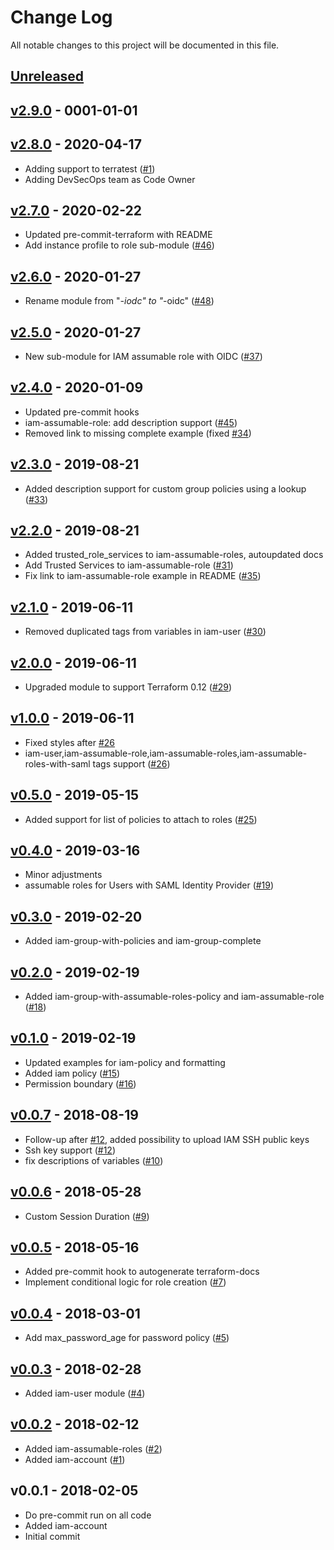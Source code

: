 # Change Log

All notable changes to this project will be documented in this file.

<a name="unreleased"></a>
## [Unreleased]



<a name="v2.9.0"></a>
## [v2.9.0] - 0001-01-01



<a name="v2.8.0"></a>
## [v2.8.0] - 2020-04-17

- Adding support to terratest ([#1](https://github.com/youse-seguradora/terraform-aws-iam/issues/1))
- Adding DevSecOps team as Code Owner


<a name="v2.7.0"></a>
## [v2.7.0] - 2020-02-22

- Updated pre-commit-terraform with README
- Add instance profile to role sub-module ([#46](https://github.com/youse-seguradora/terraform-aws-iam/issues/46))


<a name="v2.6.0"></a>
## [v2.6.0] - 2020-01-27

- Rename module from "*-iodc" to "*-oidc" ([#48](https://github.com/youse-seguradora/terraform-aws-iam/issues/48))


<a name="v2.5.0"></a>
## [v2.5.0] - 2020-01-27

- New sub-module for IAM assumable role with OIDC ([#37](https://github.com/youse-seguradora/terraform-aws-iam/issues/37))


<a name="v2.4.0"></a>
## [v2.4.0] - 2020-01-09

- Updated pre-commit hooks
- iam-assumable-role: add description support ([#45](https://github.com/youse-seguradora/terraform-aws-iam/issues/45))
- Removed link to missing complete example (fixed [#34](https://github.com/youse-seguradora/terraform-aws-iam/issues/34))


<a name="v2.3.0"></a>
## [v2.3.0] - 2019-08-21

- Added description support for custom group policies using a lookup ([#33](https://github.com/youse-seguradora/terraform-aws-iam/issues/33))


<a name="v2.2.0"></a>
## [v2.2.0] - 2019-08-21

- Added trusted_role_services to iam-assumable-roles, autoupdated docs
- Add Trusted Services to iam-assumable-role ([#31](https://github.com/youse-seguradora/terraform-aws-iam/issues/31))
- Fix link to iam-assumable-role example in README ([#35](https://github.com/youse-seguradora/terraform-aws-iam/issues/35))


<a name="v2.1.0"></a>
## [v2.1.0] - 2019-06-11

- Removed duplicated tags from variables in iam-user ([#30](https://github.com/youse-seguradora/terraform-aws-iam/issues/30))


<a name="v2.0.0"></a>
## [v2.0.0] - 2019-06-11

- Upgraded module to support Terraform 0.12 ([#29](https://github.com/youse-seguradora/terraform-aws-iam/issues/29))


<a name="v1.0.0"></a>
## [v1.0.0] - 2019-06-11

- Fixed styles after [#26](https://github.com/youse-seguradora/terraform-aws-iam/issues/26)
- iam-user,iam-assumable-role,iam-assumable-roles,iam-assumable-roles-with-saml tags support ([#26](https://github.com/youse-seguradora/terraform-aws-iam/issues/26))


<a name="v0.5.0"></a>
## [v0.5.0] - 2019-05-15

- Added support for list of policies to attach to roles ([#25](https://github.com/youse-seguradora/terraform-aws-iam/issues/25))


<a name="v0.4.0"></a>
## [v0.4.0] - 2019-03-16

- Minor adjustments
- assumable roles for Users with SAML Identity Provider  ([#19](https://github.com/youse-seguradora/terraform-aws-iam/issues/19))


<a name="v0.3.0"></a>
## [v0.3.0] - 2019-02-20

- Added iam-group-with-policies and iam-group-complete


<a name="v0.2.0"></a>
## [v0.2.0] - 2019-02-19

- Added iam-group-with-assumable-roles-policy and iam-assumable-role ([#18](https://github.com/youse-seguradora/terraform-aws-iam/issues/18))


<a name="v0.1.0"></a>
## [v0.1.0] - 2019-02-19

- Updated examples for iam-policy and formatting
- Added iam policy ([#15](https://github.com/youse-seguradora/terraform-aws-iam/issues/15))
- Permission boundary ([#16](https://github.com/youse-seguradora/terraform-aws-iam/issues/16))


<a name="v0.0.7"></a>
## [v0.0.7] - 2018-08-19

- Follow-up after [#12](https://github.com/youse-seguradora/terraform-aws-iam/issues/12), added possibility to upload IAM SSH public keys
- Ssh key support  ([#12](https://github.com/youse-seguradora/terraform-aws-iam/issues/12))
- fix descriptions of variables ([#10](https://github.com/youse-seguradora/terraform-aws-iam/issues/10))


<a name="v0.0.6"></a>
## [v0.0.6] - 2018-05-28

- Custom Session Duration ([#9](https://github.com/youse-seguradora/terraform-aws-iam/issues/9))


<a name="v0.0.5"></a>
## [v0.0.5] - 2018-05-16

- Added pre-commit hook to autogenerate terraform-docs
- Implement conditional logic for role creation ([#7](https://github.com/youse-seguradora/terraform-aws-iam/issues/7))


<a name="v0.0.4"></a>
## [v0.0.4] - 2018-03-01

- Add max_password_age for password policy ([#5](https://github.com/youse-seguradora/terraform-aws-iam/issues/5))


<a name="v0.0.3"></a>
## [v0.0.3] - 2018-02-28

- Added iam-user module ([#4](https://github.com/youse-seguradora/terraform-aws-iam/issues/4))


<a name="v0.0.2"></a>
## [v0.0.2] - 2018-02-12

- Added iam-assumable-roles ([#2](https://github.com/youse-seguradora/terraform-aws-iam/issues/2))
- Added iam-account ([#1](https://github.com/youse-seguradora/terraform-aws-iam/issues/1))


<a name="v0.0.1"></a>
## v0.0.1 - 2018-02-05

- Do pre-commit run on all code
- Added iam-account
- Initial commit


[Unreleased]: https://github.com/youse-seguradora/terraform-aws-iam/compare/v2.9.0...HEAD
[v2.9.0]: https://github.com/youse-seguradora/terraform-aws-iam/compare/v2.8.0...v2.9.0
[v2.8.0]: https://github.com/youse-seguradora/terraform-aws-iam/compare/v2.7.0...v2.8.0
[v2.7.0]: https://github.com/youse-seguradora/terraform-aws-iam/compare/v2.6.0...v2.7.0
[v2.6.0]: https://github.com/youse-seguradora/terraform-aws-iam/compare/v2.5.0...v2.6.0
[v2.5.0]: https://github.com/youse-seguradora/terraform-aws-iam/compare/v2.4.0...v2.5.0
[v2.4.0]: https://github.com/youse-seguradora/terraform-aws-iam/compare/v2.3.0...v2.4.0
[v2.3.0]: https://github.com/youse-seguradora/terraform-aws-iam/compare/v2.2.0...v2.3.0
[v2.2.0]: https://github.com/youse-seguradora/terraform-aws-iam/compare/v2.1.0...v2.2.0
[v2.1.0]: https://github.com/youse-seguradora/terraform-aws-iam/compare/v2.0.0...v2.1.0
[v2.0.0]: https://github.com/youse-seguradora/terraform-aws-iam/compare/v1.0.0...v2.0.0
[v1.0.0]: https://github.com/youse-seguradora/terraform-aws-iam/compare/v0.5.0...v1.0.0
[v0.5.0]: https://github.com/youse-seguradora/terraform-aws-iam/compare/v0.4.0...v0.5.0
[v0.4.0]: https://github.com/youse-seguradora/terraform-aws-iam/compare/v0.3.0...v0.4.0
[v0.3.0]: https://github.com/youse-seguradora/terraform-aws-iam/compare/v0.2.0...v0.3.0
[v0.2.0]: https://github.com/youse-seguradora/terraform-aws-iam/compare/v0.1.0...v0.2.0
[v0.1.0]: https://github.com/youse-seguradora/terraform-aws-iam/compare/v0.0.7...v0.1.0
[v0.0.7]: https://github.com/youse-seguradora/terraform-aws-iam/compare/v0.0.6...v0.0.7
[v0.0.6]: https://github.com/youse-seguradora/terraform-aws-iam/compare/v0.0.5...v0.0.6
[v0.0.5]: https://github.com/youse-seguradora/terraform-aws-iam/compare/v0.0.4...v0.0.5
[v0.0.4]: https://github.com/youse-seguradora/terraform-aws-iam/compare/v0.0.3...v0.0.4
[v0.0.3]: https://github.com/youse-seguradora/terraform-aws-iam/compare/v0.0.2...v0.0.3
[v0.0.2]: https://github.com/youse-seguradora/terraform-aws-iam/compare/v0.0.1...v0.0.2
